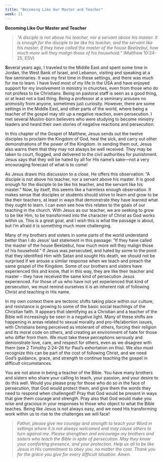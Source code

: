 ```yaml
---
title: "Becoming Like Our Master and Teacher"
week: 21
---
```


**Becoming Like Our Master and Teacher**

> *“A disciple is not above his teacher, nor a servant above his master.
> It is enough for the disciple to be like his teacher, and the servant
> like his master. If they have called the master of the house
> Beelzebul, how much more will they malign those of his household.”*
> (Matthew 10:24-25, ESV)

**S**everal years ago, I traveled to the Middle East and spent some time
in Jordan, the West Bank of Israel, and Lebanon, visiting and speaking
at a few seminaries. It was my first time in these settings, and there
was much for me to learn. I have lived most of my life in the USA and
have enjoyed support for my involvement in ministry in churches, even
from those who do not profess to be Christians. Being on pastoral staff
is seen as a good thing, or at least not a bad thing. Being a professor
at a seminary arouses no animosity from anyone, sometimes just
curiosity. However, there are some settings in the Middle East, and
other parts of the world, where being a teacher of the gospel may stir
up a negative reaction, even persecution. I met several Muslim-born
believers who were studying to become ministry leaders and heard their
own stories of negative reactions and persecution.

In this chapter of the Gospel of Matthew, Jesus sends out the twelve
disciples to proclaim the Kingdom of God, heal the sick, and carry out
other demonstrations of the power of the Kingdom. In sending them out,
Jesus also warns them that they may not always be well received. They
may be taken to court, flogged, and delivered to the civil authorities
for punishment. Jesus says that they will be hated by all for His name’s
sake—not a very encouraging forecast of what is to come!

As Jesus draws this discussion to a close, He offers this observation:
“A disciple is not above his teacher, nor a servant above his master. It
is good enough for the disciple to be like his teacher, and the servant
like his master.” Now, by itself, this seems like a harmless enough
observation. It makes sense that disciples or students should strive to
learn and grow to be like their teachers, at least in ways that
demonstrate they have learned what they ought to learn. I can even see
how this relates to the goals of our teaching in the church. With Jesus
as our teacher, we are seeking to grow to be like Him, to be transformed
into the character of Christ as God works within us. This is a great
goal, and I wish this is what the passage is about, but I’m afraid it is
something much more challenging.

Many of my brothers and sisters in some parts of the world understand
better than I do Jesus’ last statement in this passage: “If they have
called the master of the house Beelzebul, how much more will they malign
those of his household.” If Jesus was persecuted, and hated by some to
the point that they identified Him with Satan and sought His death, we
should not be surprised if we arouse a similar response when we teach
and preach the same gospel of the Kingdom. Some of our brothers and
sisters have experienced this and know, that in this way, they are like
their teacher and master – they have received the same kind of
persecution Jesus experienced. For those of us who have not yet
experienced that kind of persecution, we must remind ourselves it is an
inherent risk of following Christ and teaching in His name.

In my own context there are tectonic shifts taking place within our
culture, and resistance is growing to some of the basic social teachings
of the Christian faith. It appears that identifying as a Christian and a
teacher of the Bible will increasingly be seen in a negative light. Many
of these shifts are happening in areas related to sexual morality and
pro-life/abortion issues, with Christians being perceived as intolerant
of others, forcing their religion and its moral code on others, and
creating an environment of hate for those who differ from them. We must
take these perceptions seriously and demonstrate love, care, and respect
for others, even as we disagree with them (see 2 Timothy 2:24-26 for
Paul’s exhortation on this). We also must recognize this can be part of
the cost of following Christ, and we need God’s guidance, grace, and
strength to continue teaching the gospel in difficult circumstances.

You are not alone in being a teacher of the Bible. You have many
brothers and sisters who share your calling to teach, your passion, and
your desire to do this well. Would you please pray for those who do so
in the face of persecution, that God would protect them, and give them
the words they need to respond when challenged? Pray that God would be
present in ways that give them courage and strength. Pray also that God
would make you wise and gracious in your responses to those who object
to what the Bible teaches. Being like Jesus is not always easy, and we
need His transforming work within us to rise to the challenges we will
face!

> *Father, please give me courage and strength to teach your Word in
> settings where it is not always welcomed and may cause others to turn
> against me. Please strengthen and encourage my brothers and sisters
> who teach the Bible in spite of persecution. May they know your
> comforting presence, and your protection. Help us all to be like Jesus
> in His commitment to obey you, no matter the cost. Thank you for the
> grace you give for every difficult situation. Amen.*

